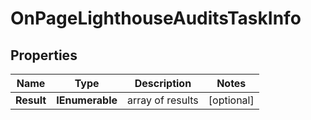 # OnPageLighthouseAuditsTaskInfo


## Properties

| Name | Type | Description | Notes |
|------------ | ------------- | ------------- | -------------|
**Result** | **IEnumerable<OnPageLighthouseAuditsResultInfo>** | array of results |[optional]|